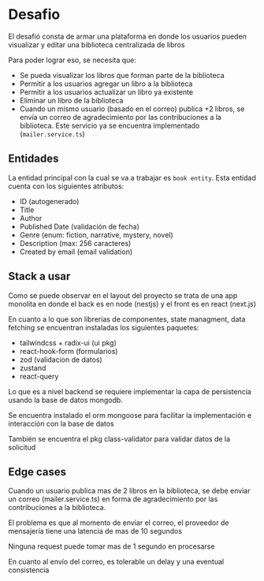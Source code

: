 # Desafio

El desafió consta de armar una plataforma en donde los usuarios pueden visualizar y editar una biblioteca centralizada de libros

Para poder lograr eso, se necesita que:

- Se pueda visualizar los libros que forman parte de la biblioteca
- Permitir a los usuarios agregar un libro a la biblioteca
- Permitir a los usuarios actualizar un libro ya existente
- Eliminar un libro de la biblioteca
- Cuando un mismo usuario (basado en el correo) publica +2 libros, se envía un correo de agradecimiento por las contribuciones a la biblioteca. Este servicio ya se encuentra implementado (`mailer.service.ts`)

## Entidades

La entidad principal con la cual se va a trabajar es `book entity`. Esta entidad cuenta con los siguientes atributos:

- ID (autogenerado)
- Title
- Author
- Published Date (validación de fecha)
- Genre (enum: fiction, narrative, mystery, novel)
- Description (max: 256 caracteres)
- Created by email (email validation)

## Stack a usar

Como se puede observar en el layout del proyecto se trata de una app monolita en donde el back es en node (nestjs) y el front es en react (next.js)

En cuanto a lo que son librerías de componentes, state managment, data fetching se encuentran instaladas los siguientes paquetes:

- tailwindcss + radix-ui (ui pkg)
- react-hook-form (formularios)
- zod (validacion de datos)
- zustand
- react-query

Lo que es a nivel backend se requiere implementar la capa de persistencia usando la base de datos mongodb.

Se encuentra instalado el orm mongoose para facilitar la implementación e interacción con la base de datos

También se encuentra el pkg class-validator para validar datos de la solicitud

## Edge cases

Cuando un usuario publica mas de 2 libros en la biblioteca, se debe enviar un correo (mailer.service.ts) en forma de agradecimiento por las contribuciones a la biblioteca.

El problema es que al momento de enviar el correo, el proveedor de mensajería tiene una latencia de mas de 10 segundos

Ninguna request puede tomar mas de 1 segundo en procesarse

En cuanto al envío del correo, es tolerable un delay y una eventual consistencia
